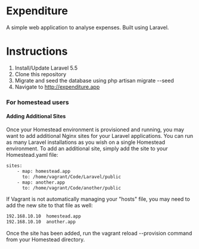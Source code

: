 # Expenditure
A simple web application to analyse expenses. Built using Laravel.

# Instructions
1. Install/Update Laravel 5.5
2. Clone this repository
3. Migrate and seed the database using php artisan migrate --seed
4. Navigate to http://expenditure.app

### For homestead users

#### Adding Additional Sites

Once your Homestead environment is provisioned and running, you may want to add additional Nginx sites for your Laravel applications. You can run as many Laravel installations as you wish on a single Homestead environment. To add an additional site, simply add the site to your  Homestead.yaml file:

```sh
sites:
    - map: homestead.app
      to: /home/vagrant/Code/Laravel/public
    - map: another.app
      to: /home/vagrant/Code/another/public
```
If Vagrant is not automatically managing your "hosts" file, you may need to add the new site to that file as well:

```sh
192.168.10.10  homestead.app
192.168.10.10  another.app
```

Once the site has been added, run the vagrant reload --provision command from your Homestead directory.
